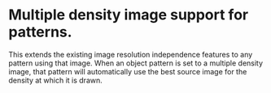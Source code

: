 # Multiple density image support for patterns.

This extends the existing image resolution independence features to any pattern using that image.
When an object pattern is set to a multiple density image, that pattern will automatically use the best source image for the density at which it is drawn.

 